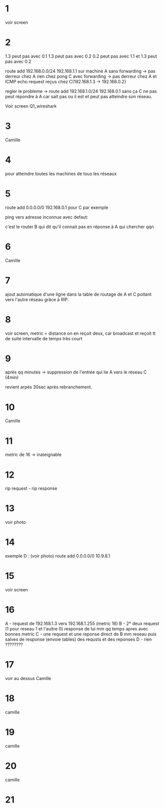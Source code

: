 # 1

voir screen

# 2

1.3 peut pas avec 0.1
1.3 peut pas avec 0.2
0.2 peut pas avec 1.1
et 1.3 peut pas avec 0.2

route add 192.168.0.0/24 192.168.1.1 sur machine A
sans forwarding -> pas derreur chez A rien chez pong C
avec forwarding -> pas derreur chez A et ICMP echo request reçus chez C(192.168.1.3 -> 192.168.0.2)

regler le probleme -> route add 192.168.1.0/24 192.168.0.1
sans ça C ne pas peut répondre à A car sait pas ou il est et peut pas atteindre son réseau.

Voir screen Q1_wireshark
# 3
Camille 

# 4

pour atteindre toutes les machines de tous les réseaux

# 5

route add 0.0.0.0/0 192.168.0.1 pour C par exemple

ping vers adresse inconnue avec defaut:

c'est le router B qui dit qu'il connait pas en réponse à A qui chercher qqn 

# 6

Camille

# 7

ajout automatique d'une ligne dans la table de routage de A et C poitant vers l'autre réseau grâce à RIP.

# 8

voir screen, metric = distance
on en reçoit deux, car broadcast et reçoit tt de suite 
intervalle de temps très court

# 9 

après qq minutes -> suppression de l'entrée qui lie A vers le réseau C (4min)

revient arpès 30sec après rebranchement.

# 10

Camille

# 11

metric de 16 -> inateignable

# 12

rip request - rip response

# 13

voir photo

# 14

exemple D : (voir photo) route add 0.0.0.0/0 10.9.8.1

# 15

voir screen

# 16
A - request de 192.168.1.3 vers 192.168.1.255 (metric 16)
B - 2* deux request (1 pour reseau 1 et l'auitre 0)
response de lui mm qq temps apres avec bonnes metric
C - une request et une reponse direct de B mm reseau puis salves de response (envoie tables)
des requsts et des reponses
D - rien ????????

# 17
voir au dessus
Camille

# 18

camille

# 19

camille

# 20 

camille

# 21










